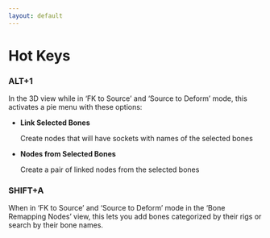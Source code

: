 ```yaml
---
layout: default
---
```


# Hot Keys

### ALT+1
In the 3D view while in ‘FK to Source’ and ‘Source to Deform’ mode, this activates a pie menu with these options:

  * **Link Selected Bones**
  
    Create nodes that will have sockets with names of the selected bones


  * **Nodes from Selected Bones**
  
    Create a pair of linked nodes from the selected bones


### SHIFT+A
When in ‘FK to Source’ and ‘Source to Deform’ mode in the ‘Bone Remapping Nodes’ view, this lets you add bones categorized by their rigs or search by their bone names.